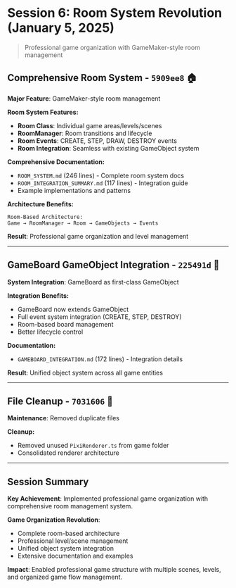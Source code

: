 # Session 6: Room System Revolution (January 5, 2025)

> Professional game organization with GameMaker-style room management

## Comprehensive Room System - `5909ee8` 🏠
**Major Feature**: GameMaker-style room management

**Room System Features:**
- **Room Class**: Individual game areas/levels/scenes
- **RoomManager**: Room transitions and lifecycle
- **Room Events**: CREATE, STEP, DRAW, DESTROY events
- **Room Integration**: Seamless with existing GameObject system

**Comprehensive Documentation:**
- `ROOM_SYSTEM.md` (246 lines) - Complete room system docs
- `ROOM_INTEGRATION_SUMMARY.md` (117 lines) - Integration guide
- Example implementations and patterns

**Architecture Benefits:**
```
Room-Based Architecture:
Game → RoomManager → Room → GameObjects → Events
```

**Result**: Professional game organization and level management

---

## GameBoard GameObject Integration - `225491d` 🎯
**System Integration**: GameBoard as first-class GameObject

**Integration Benefits:**
- GameBoard now extends GameObject
- Full event system integration (CREATE, STEP, DESTROY)
- Room-based board management
- Better lifecycle control

**Documentation:**
- `GAMEBOARD_INTEGRATION.md` (172 lines) - Integration details

**Result**: Unified object system across all game entities

---

## File Cleanup - `7031606` 🧹
**Maintenance**: Removed duplicate files

**Cleanup:**
- Removed unused `PixiRenderer.ts` from game folder
- Consolidated renderer architecture

---

## Session Summary

**Key Achievement**: Implemented professional game organization with comprehensive room management system.

**Game Organization Revolution**:
- Complete room-based architecture
- Professional level/scene management
- Unified object system integration
- Extensive documentation and examples

**Impact**: Enabled professional game structure with multiple scenes, levels, and organized game flow management.
